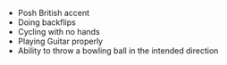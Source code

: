 - Posh British accent
- Doing backflips
- Cycling with no hands
- Playing Guitar properly
- Ability to throw a bowling ball in the intended direction